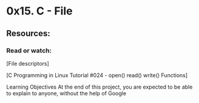 # 0x15. C - File
## Resources:
### Read or watch:

[File descriptors]


[C Programming in Linux Tutorial #024 - open() read() write() Functions]

Learning Objectives
At the end of this project, you are expected to be able to explain to anyone, without the help of Google

